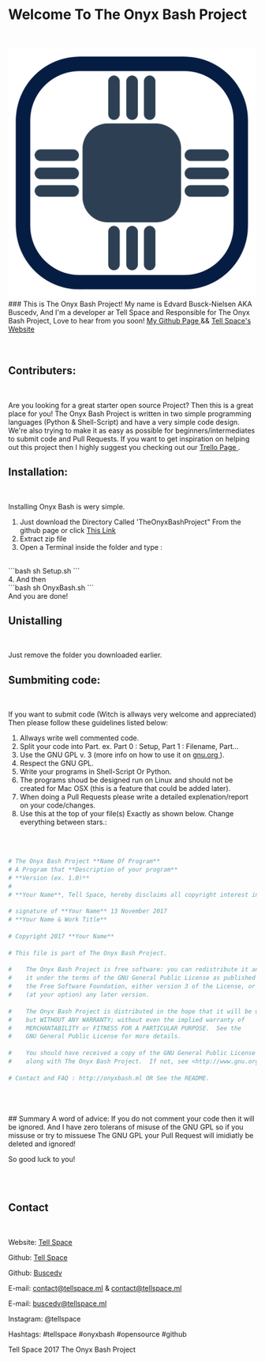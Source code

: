 # Welcome To The Onyx Bash Project
<br>
<br>
<img src="OnyxBashLogo1.png" alt="The Onyx Bash Project Logo">
<br>
### This is The Onyx Bash Project! My name is Edvard Busck-Nielsen AKA Buscedv, And I'm a developer ar Tell Space and Responsible for The Onyx Bash Project, Love to hear from you soon! <a href="https://github.com/Buscedv" target="blank"> My Github Page </a> && <a href="http://tellspace.ml" target="blank"> Tell Space's Website </a>
<br>
<br>
<br>

## Contributers:
<br>

Are you looking for a great starter open source Project? Then this is a great place for you! The Onyx Bash Project is written in two simple programming languages (Python & Shell-Script) and have a very simple code design. We're also trying to make it as easy as possible for beginners/intermediates to submit code and Pull Requests. If you want to get inspiration on helping out this project then I highly suggest you checking out our <a href="https://trello.com/b/flj4E3V5" target="blank"> Trello Page </a>.

## Installation:
<br>

Installing Onyx Bash is wery simple.
1. Just download the Directory Called 'TheOnyxBashProject" From the github page or click <a href="" target="blank"> This Link </a>
2. Extract zip file
3. Open a Terminal inside the folder and type :
<br>
```bash
sh Setup.sh
```
<br>
4. And then
<br>
```bash
sh OnyxBash.sh
```
<br>
And you are done!

## Unistalling
<br>

Just remove the folder you downloaded earlier.


## Sumbmiting code:
<br>

If you want to submit code (Witch is allways very welcome and appreciated) Then please follow these guidelines listed below:
<br>
1. Allways write well commented code.
2. Split your code into Part. ex. Part 0 : Setup, Part 1 : Filename, Part...
3. Use the GNU GPL v. 3 (more info on how to use it on <a href="https://www.gnu.org/licenses/gpl-howto.html" target="blank"> gnu.org </a>).
4. Respect the GNU GPL.
5. Write your programs in Shell-Script Or Python.
6. The programs shoud be designed run on Linux and should not be created for Mac OSX (this is a feature that could be added later).
7. When doing a Pull Requests please write a detailed explenation/report on your code/changes.
8. Use this at the top of your file(s) Exactly as shown below. Change everything between stars.:
<br>

```sh

# The Onyx Bash Project **Name Of Program**
# A Program that **Description of your program**
# **Version (ex. 1.0)**
# 
# **Your Name**, Tell Space, hereby disclaims all copyright interest in the program “The Onyx Bash Project **Program Name**” (**Porgram Description**) written by **Your Name**.

# signature of **Your Name** 13 November 2017
# **Your Name & Work Title**

# Copyright 2017 **Your Name**

# This file is part of The Onyx Bash Project.

#    The Onyx Bash Project is free software: you can redistribute it and/or modify
#    it under the terms of the GNU General Public License as published by
#    the Free Software Foundation, either version 3 of the License, or
#    (at your option) any later version.

#    The Onyx Bash Project is distributed in the hope that it will be useful,
#    but WITHOUT ANY WARRANTY; without even the implied warranty of
#    MERCHANTABILITY or FITNESS FOR A PARTICULAR PURPOSE.  See the
#    GNU General Public License for more details.

#    You should have received a copy of the GNU General Public License
#    along with The Onyx Bash Project.  If not, see <http://www.gnu.org/licenses/>.

# Contact and FAQ : http://onyxbash.ml OR See the README.

```

<br>
<br>
<br>
## Summary
A word of advice: If you do not comment your code then it will be ignored. And I have zero tolerans of misuse of the GNU GPL so if you missuse or try to missuese The GNU GPL your Pull Request will imidiatly be deleted and ignored!

So good luck to you!

<br>
<br>

## Contact
<br>

Website: <a href="http://tellspace.ml"> Tell Space </a>

Github: <a href="https://github.com/TellSpaceofficial"> Tell Space </a>

Github: <a href="https://github.com/Buscedv"> Buscedv </a>

E-mail:  contact@tellspace.ml & contact@tellspace.ml

E-mail: buscedv@tellspace.ml

Instagram: @tellspace

Hashtags: #tellspace #onyxbash #opensource #github


Tell Space 2017 The Onyx Bash Project
